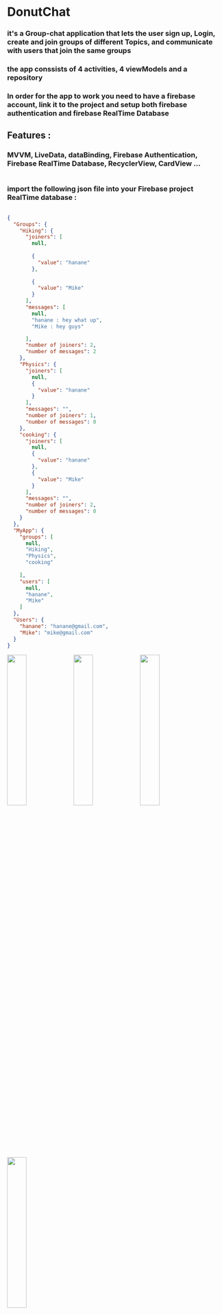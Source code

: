 # DonutChat

### it's a Group-chat application that lets the user sign up, Login, create and join groups of different Topics, and communicate with users that join the same groups
### the app conssists of 4 activities, 4 viewModels and a repository
### In order for the app to work you need to have a firebase account, link it to the project and setup both firebase authentication and firebase RealTime Database


## Features :
### MVVM, LiveData, dataBinding, Firebase Authentication, Firebase RealTime Database, RecyclerView, CardView ...
#
### import the following json file into your Firebase project RealTime database :

```json

{
  "Groups": {
    "Hiking": {
      "joiners": [
        null,
        
        {
          "value": "hanane"
        },
        
        {
          "value": "Mike"
        }
      ],
      "messages": [
        null,
        "hanane : hey what up",
        "Mike : hey guys"

      ],
      "number of joiners": 2,
      "number of messages": 2
    },
    "Physics": {
      "joiners": [
        null,
        {
          "value": "hanane"
        }
      ],
      "messages": "",
      "number of joiners": 1,
      "number of messages": 0
    },
    "cooking": {
      "joiners": [
        null,
        {
          "value": "hanane"
        },
        {
          "value": "Mike"
        }
      ],
      "messages": "",
      "number of joiners": 2,
      "number of messages": 0
    }
  },
  "MyApp": {
    "groups": [
      null,
      "Hiking",
      "Physics",
      "cooking"
      
    ],
    "users": [
      null,
      "hanane",
      "Mike"
    ]
  },
  "Users": {
    "hanane": "hanane@gmail.com",
    "Mike": "mike@gmail.com"
  }
}

```




<image src="https://github.com/25THELL52/DonutChat/assets/79938851/36470af1-65af-4222-b921-f68aed497366" width="30%" height="30%">     <image src="https://github.com/25THELL52/DonutChat/assets/79938851/4f4c02f1-9704-4952-8547-6fdeeec05000" width="30%" height="30%"> 
<image src="https://github.com/25THELL52/DonutChat/assets/79938851/13d466b7-b964-44f8-b536-b697e7c35114" width="30%" height="30%">   <image src="https://github.com/25THELL52/DonutChat/assets/79938851/da333202-5702-4218-90d3-773ee5ce3182" width="30%" height="30%">



